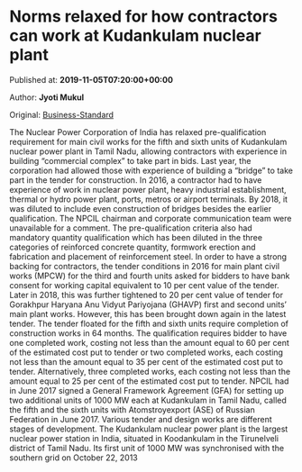 
# Norms relaxed for how contractors can work at Kudankulam nuclear plant

Published at: **2019-11-05T07:20:00+00:00**

Author: **Jyoti Mukul**

Original: [Business-Standard](https://www.business-standard.com/article/current-affairs/norms-relaxed-for-how-contractors-can-work-at-kudankulam-nuclear-plant-119110500607_1.html)

The Nuclear Power Corporation of India has relaxed pre-qualification requirement for main civil works for the fifth and sixth units of Kudankulam nuclear power plant in Tamil Nadu, allowing contractors with experience in building “commercial complex” to take part in bids.
Last year, the corporation had allowed those with experience of building a “bridge” to take part in the tender for construction.
In 2016, a contractor had to have experience of work in nuclear power plant, heavy industrial establishment, thermal or hydro power plant, ports, metros or airport terminals. By 2018, it was diluted to include even construction of bridges besides the earlier qualification.
The NPCIL chairman and corporate communication team were unavailable for a comment.
The pre-qualification criteria also had mandatory quantity qualification which has been diluted in the three categories of reinforced concrete quantity, formwork erection and fabrication and placement of reinforcement steel.
In order to have a strong backing for contractors, the tender conditions in 2016 for main plant civil works (MPCW) for the third and fourth units asked for bidders to have bank consent for working capital equivalent to 10 per cent value of the tender. Later in 2018, this was further tightened to 20 per cent value of tender for Gorakhpur Haryana Anu Vidyut Pariyojana (GHAVP) first and second units’ main plant works. However, this has been brought down again in the latest tender.
The tender floated for the fifth and sixth units require completion of construction works in 64 months.
The qualification requires bidder to have one completed work, costing not less than the amount equal to 60 per cent of the estimated cost put to tender or two completed works, each costing not less than the amount equal to 35 per cent of the estimated cost put to tender. Alternatively, three completed works, each costing not less than the amount equal to 25 per cent of the estimated cost put to tender.
NPCIL had in June 2017 signed a General Framework Agreement (GFA) for setting up two additional units of 1000 MW each at Kudankulam in Tamil Nadu, called the fifth and the sixth units with Atomstroyexport (ASE) of Russian Federation in June 2017. Various tender and design works are different stages of development.
The Kudankulam nuclear power plant is the largest nuclear power station in India, situated in Koodankulam in the Tirunelveli district of Tamil Nadu. Its first unit of 1000 MW was synchronised with the southern grid on October 22, 2013
